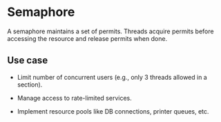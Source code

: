 # Semaphore

A semaphore maintains a set of permits. Threads acquire permits before accessing the resource and release permits when done.

## Use case

- Limit number of concurrent users (e.g., only 3 threads allowed in a section).

- Manage access to rate-limited services.

- Implement resource pools like DB connections, printer queues, etc.
